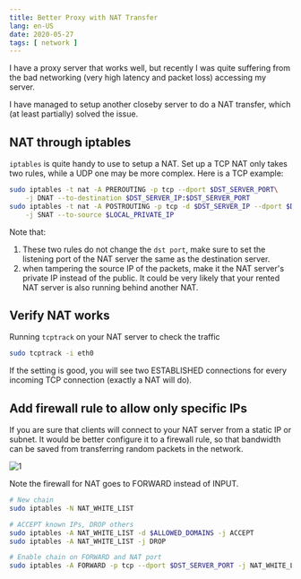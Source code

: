 ```yaml
---
title: Better Proxy with NAT Transfer
lang: en-US
date: 2020-05-27
tags: [ network ]
---
```


I have a proxy server that works well, but recently I was quite suffering from the bad networking (very high latency and packet loss) accessing my server.

I have managed to setup another closeby server to do a NAT transfer, which (at least partially) solved the issue.

<!-- more -->

## NAT through iptables
`iptables` is quite handy to use to setup a NAT.
Set up a TCP NAT only takes two rules, while a UDP one may be more complex.
Here is a TCP example:
``` bash
sudo iptables -t nat -A PREROUTING -p tcp --dport $DST_SERVER_PORT\
    -j DNAT --to-destination $DST_SERVER_IP:$DST_SERVER_PORT
sudo iptables -t nat -A POSTROUTING -p tcp -d $DST_SERVER_IP --dport $DST_SERVER_PORT\
    -j SNAT --to-source $LOCAL_PRIVATE_IP
```

Note that:
1. These two rules do not change the `dst port`, make sure to set the listening port of the NAT server the same as the destination server.
2. when tampering the source IP of the packets, make it the NAT server's private IP instead of the public. It could be very likely that your rented NAT server is also running behind another NAT.

## Verify NAT works
Running `tcptrack` on your NAT server to check the traffic
``` bash
sudo tcptrack -i eth0
```
If the setting is good, you will see two ESTABLISHED connections for every incoming TCP connection (exactly a NAT will do).

## Add firewall rule to allow only specific IPs 
If you are sure that clients will connect to your NAT server from a static IP or subnet.
It would be better configure it to a firewall rule, so that bandwidth can be saved from transferring random packets in the network.

![1](http://linux-training.be/networking/images/iptables_filter.png)

Note the firewall for NAT goes to FORWARD instead of INPUT.

``` bash
# New chain
sudo iptables -N NAT_WHITE_LIST

# ACCEPT known IPs, DROP others
sudo iptables -A NAT_WHITE_LIST -d $ALLOWED_DOMAINS -j ACCEPT
sudo iptables -A NAT_WHITE_LIST -j DROP

# Enable chain on FORWARD and NAT port 
sudo iptables -A FORWARD -p tcp --dport $DST_SERVER_PORT -j NAT_WHITE_LIST
```

